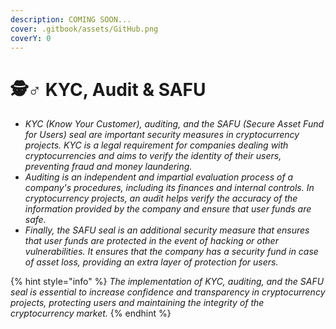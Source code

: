 ```yaml
---
description: COMING SOON...
cover: .gitbook/assets/GitHub.png
coverY: 0
---
```


# 🕵♂ KYC, Audit & SAFU

* _KYC (Know Your Customer), auditing, and the SAFU (Secure Asset Fund for Users) seal are important security measures in cryptocurrency projects. KYC is a legal requirement for companies dealing with cryptocurrencies and aims to verify the identity of their users, preventing fraud and money laundering._
* _Auditing is an independent and impartial evaluation process of a company's procedures, including its finances and internal controls. In cryptocurrency projects, an audit helps verify the accuracy of the information provided by the company and ensure that user funds are safe._
* _Finally, the SAFU seal is an additional security measure that ensures that user funds are protected in the event of hacking or other vulnerabilities. It ensures that the company has a security fund in case of asset loss, providing an extra layer of protection for users._

{% hint style="info" %}
_The implementation of KYC, auditing, and the SAFU seal is essential to increase confidence and transparency in cryptocurrency projects, protecting users and maintaining the integrity of the cryptocurrency market._
{% endhint %}

